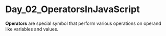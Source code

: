 # Day_02_OperatorsInJavaScript
 𝐎𝐩𝐞𝐫𝐚𝐭𝐨𝐫𝐬 are special symbol  that perform various operations on operand like variables and values.   
